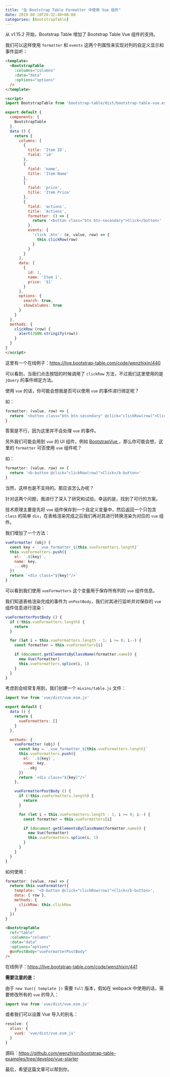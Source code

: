 ```yaml
---
title: "在 Bootstrap Table Formatter 中使用 Vue 组件"
date: 2019-08-10T20:32:40+08:00
categories: [BootstrapTable]
---
```


从 v1.15.2 开始，Bootstrap Table 增加了 Bootstrap Table Vue 组件的支持。

我们可以这样使用 `formatter` 和 `events` 这两个列属性来实现对列的自定义显示和事件监听：

```html
<template>
  <BootstrapTable
    :columns="columns"
    :data="data"
    :options="options"
  />
</template>

<script>
import BootstrapTable from 'bootstrap-table/dist/bootstrap-table-vue.esm.js'

export default {
  components: {
    BootstrapTable
  },
  data () {
    return {
      columns: [
        {
          title: 'Item ID',
          field: 'id'
        },
        {
          field: 'name',
          title: 'Item Name'
        },
        {
          field: 'price',
          title: 'Item Price'
        },
        {
          field: 'actions',
          title: 'Actions',
          formatter: () => {
            return '<button class="btn btn-secondary">Click</button>'
          },
          events: {
            'click .btn': (e, value, row) => {
              this.clickRow(row)
            }
          }
        }
      ],
      data: [
        {
          id: 1,
          name: 'Item 1',
          price: '$1'
        }
      ],
      options: {
        search: true,
        showColumns: true
      }
    }
  },
  methods: {
    clickRow (row) {
      alert(JSON.stringify(row))
    }
  }
}
</script>
```

这里有一个在线例子：https://live.bootstrap-table.com/code/wenzhixin/440

可以看到，当我们点击按钮的时候调用了 `clickRow` 方法，不过我们这里使用的是 `jQuery` 的事件绑定方法。

使用 `vue` 的话，你可能会想我是否可以使用 `vue` 的事件进行绑定呢？

如：

```js
formatter: (value, row) => {
  return '<button class="btn btn-secondary" @click="clickRow(row)">Click</button>'
}
```

答案是不行，因为这里并不会处理 `vue` 的事件。

另外我们可能会用到 `vue` 的 UI 组件，例如 [BootstrapVue
](https://bootstrap-vue.js.org/)，那么你可能会想，这里的 `formatter` 可否使用 `vue` 组件呢？

如：

```js
formatter: (value, row) => {
  return '<b-button @click="clickRow(row)">Click</b-button>'
}
```

当然，这样也是不支持的。那应该怎么办呢？

针对这两个问题，我进行了深入了研究和试验。幸运的是，找到了可行的方案。

技术原理主要是先将 `vue` 组件保存到一个自定义变量中，然后返回一个只包含 `class` 的简单 `div`，在表格渲染完成之后我们再对其进行转换渲染为对应的 `vue` 组件。

我们增加了一个方法：

```js
vueFormatter (obj) {
  const key = `_vue_formatter_${this.vueFormatters.length}`
  this.vueFormatters.push({
    el: `.${key}`,
    name: key,
    ...obj
  })
  return `<div class="${key}"/>`
}
```

可以看到我们使用 `vueFormatters` 这个变量用于保存所有列的 `vue` 组件信息。

我们知道表格渲染完成的事件为 `onPostBody`，我们对其进行监听并对保存的 `vue` 组件信息进行渲染：

```js
vueFormatterPostBody () {
  if (!this.vueFormatters.length) {
    return
  }

  for (let i = this.vueFormatters.length - 1; i >= 0; i--) {
    const formatter = this.vueFormatters[i]

    if (document.getElementsByClassName(formatter.name)) {
      new Vue(formatter)
      this.vueFormatters.splice(i, 1)
    }
  }
}
```

考虑到会经常复用到，我们创建一个 `mixins/table.js` 文件：

```js
import Vue from 'vue/dist/vue.esm.js'

export default {
  data () {
    return {
      vueFormatters: []
    }
  },

  methods: {
    vueFormatter (obj) {
      const key = `_vue_formatter_${this.vueFormatters.length}`
      this.vueFormatters.push({
        el: `.${key}`,
        name: key,
        ...obj
      })
      return `<div class="${key}"/>`
    },

    vueFormatterPostBody () {
      if (!this.vueFormatters.length) {
        return
      }

      for (let i = this.vueFormatters.length - 1; i >= 0; i--) {
        const formatter = this.vueFormatters[i]

        if (document.getElementsByClassName(formatter.name)) {
          new Vue(formatter)
          this.vueFormatters.splice(i, 1)
        }
      }
    }
  }
}
```

如何使用：

```js
formatter: (value, row) => {
  return this.vueFormatter({
    template: '<b-button @click="clickRow(row)">Click</b-button>',
    data: { row },
    methods: {
      clickRow: this.clickRow
    }
  })
}
```

```html
<BootstrapTable
  ref="table"
  :columns="columns"
  :data="data"
  :options="options"
  @onPostBody="vueFormatterPostBody"
/>
```

在线例子：https://live.bootstrap-table.com/code/wenzhixin/441

**需要注意的是：**

由于 `new Vue({ template })` 需要 `full` 版本，假如在 webpack 中使用的话，需要修改所有的 `vue` 的导入：

```js
import Vue from 'vue/dist/vue.esm.js'
```

或者我们可以设置 Vue 导入的别名：

```js
resolve: {
  alias: {
    vue$: 'vue/dist/vue.esm.js'
  }
}
```

源码：https://github.com/wenzhixin/bootstrap-table-examples/tree/develop/vue-starter

最后，希望这篇文章可以帮到你。

